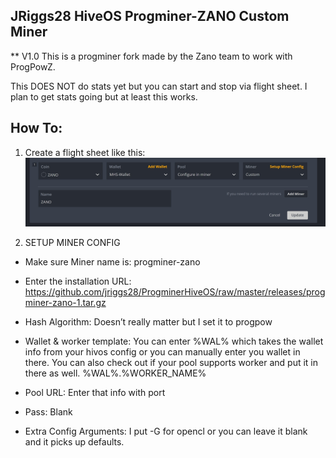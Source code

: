 ## JRiggs28  HiveOS Progminer-ZANO Custom Miner
** V1.0
This is a progminer fork made by the Zano team to work with ProgPowZ.

This DOES NOT do stats yet but you can start and stop via flight sheet. I plan to get stats going but at least this works.


## How To:

1) Create a flight sheet like this: 
![flightsheet1](minerconfig1.jpg)


2) SETUP MINER CONFIG

- Make sure Miner name is:
progminer-zano

- Enter the installation URL: 
https://github.com/jriggs28/ProgminerHiveOS/raw/master/releases/progminer-zano-1.tar.gz

- Hash Algorithm:
Doesn’t really matter but I set it to progpow

- Wallet & worker template:
You can enter %WAL% which takes the wallet info from your hivos config or you can manually enter you wallet in there.  You can also check out if your pool supports worker and put it in there as well.
%WAL%.%WORKER_NAME%

- Pool URL:
Enter that info with port

- Pass:
Blank

- Extra Config Arguments:
I put -G for opencl or you can leave it blank and it picks up defaults.

